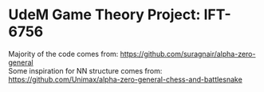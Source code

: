 # UdeM Game Theory Project: IFT-6756

Majority of the code comes from: https://github.com/suragnair/alpha-zero-general <br>
Some inspiration for NN structure comes from: https://github.com/Unimax/alpha-zero-general-chess-and-battlesnake
